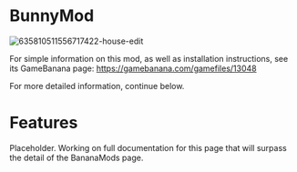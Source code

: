 # BunnyMod

![635810511556717422-house-edit](https://user-images.githubusercontent.com/29388895/95779680-0db93e80-0c90-11eb-977c-22f21eb5d771.jpg)

For simple information on this mod, as well as installation instructions, see its GameBanana page: https://gamebanana.com/gamefiles/13048

For more detailed information, continue below.

# Features

Placeholder. Working on full documentation for this page that will surpass the detail of the BananaMods page.
